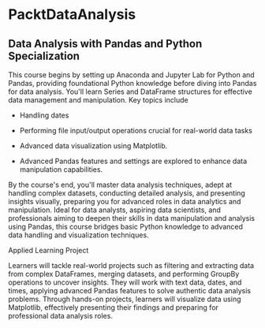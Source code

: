 # PacktDataAnalysis
## Data Analysis with Pandas and Python Specialization

This course begins by setting up Anaconda and Jupyter Lab for Python and Pandas, providing foundational Python knowledge before diving into Pandas for data analysis. You'll learn Series and DataFrame structures for effective data management and manipulation. Key topics include

- Handling dates

- Performing file input/output operations crucial for real-world data tasks

- Advanced data visualization using Matplotlib. 

- Advanced Pandas features and settings are explored to enhance data manipulation capabilities. 

By the course's end, you'll master data analysis techniques, adept at handling complex datasets, conducting detailed analysis, and presenting insights visually, preparing you for advanced roles in data analytics and manipulation. Ideal for data analysts, aspiring data scientists, and professionals aiming to deepen their skills in data manipulation and analysis using Pandas, this course bridges basic Python knowledge to advanced data handling and visualization techniques. 

Applied Learning Project

Learners will tackle real-world projects such as filtering and extracting data from complex DataFrames, merging datasets, and performing GroupBy operations to uncover insights. They will work with text data, dates, and times, applying advanced Pandas features to solve authentic data analysis problems. Through hands-on projects, learners will visualize data using Matplotlib, effectively presenting their findings and preparing for professional data analysis roles.
